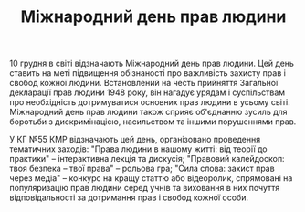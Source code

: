 ﻿---
title: Міжнародний день прав людини
---

10 грудня в світі відзначають Міжнародний день прав людини. Цей день ставить на меті підвищення обізнаності про важливість захисту прав і свобод кожної людини. Встановлений на честь прийняття Загальної декларації прав людини 1948 року, він нагадує урядам і суспільствам про необхідність дотримуватися основних прав людини в усьому світі. Міжнародний день прав людини також сприяє об'єднанню зусиль для боротьби з дискримінацією, насильством та іншими порушеннями прав.

У КГ №55 КМР відзначають цей день, організовано проведення тематичних заходів: "Права людини в нашому житті: від теорії до практики" – інтерактивна лекція та дискусія; "Правовий калейдоскоп: твоя безпека – твої права" – рольова гра; "Сила слова: захист прав через медіа" – конкурс на кращу статтю або відеоролик, спрямовані на популяризацію прав людини серед учнів та виховання в них почуття відповідальності за дотримання прав і свобод кожної особи.

<youtube id="RBrJf6gDyHw" />